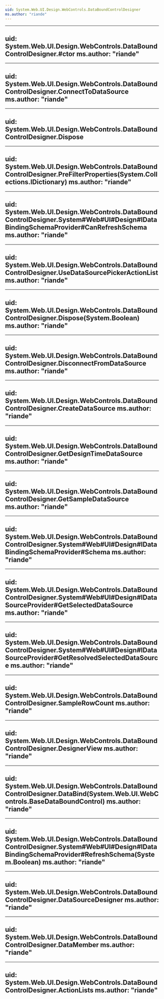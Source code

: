 ```yaml
---
uid: System.Web.UI.Design.WebControls.DataBoundControlDesigner
ms.author: "riande"
---
```


---
uid: System.Web.UI.Design.WebControls.DataBoundControlDesigner.#ctor
ms.author: "riande"
---

---
uid: System.Web.UI.Design.WebControls.DataBoundControlDesigner.ConnectToDataSource
ms.author: "riande"
---

---
uid: System.Web.UI.Design.WebControls.DataBoundControlDesigner.Dispose
---

---
uid: System.Web.UI.Design.WebControls.DataBoundControlDesigner.PreFilterProperties(System.Collections.IDictionary)
ms.author: "riande"
---

---
uid: System.Web.UI.Design.WebControls.DataBoundControlDesigner.System#Web#UI#Design#IDataBindingSchemaProvider#CanRefreshSchema
ms.author: "riande"
---

---
uid: System.Web.UI.Design.WebControls.DataBoundControlDesigner.UseDataSourcePickerActionList
ms.author: "riande"
---

---
uid: System.Web.UI.Design.WebControls.DataBoundControlDesigner.Dispose(System.Boolean)
ms.author: "riande"
---

---
uid: System.Web.UI.Design.WebControls.DataBoundControlDesigner.DisconnectFromDataSource
ms.author: "riande"
---

---
uid: System.Web.UI.Design.WebControls.DataBoundControlDesigner.CreateDataSource
ms.author: "riande"
---

---
uid: System.Web.UI.Design.WebControls.DataBoundControlDesigner.GetDesignTimeDataSource
ms.author: "riande"
---

---
uid: System.Web.UI.Design.WebControls.DataBoundControlDesigner.GetSampleDataSource
ms.author: "riande"
---

---
uid: System.Web.UI.Design.WebControls.DataBoundControlDesigner.System#Web#UI#Design#IDataBindingSchemaProvider#Schema
ms.author: "riande"
---

---
uid: System.Web.UI.Design.WebControls.DataBoundControlDesigner.System#Web#UI#Design#IDataSourceProvider#GetSelectedDataSource
ms.author: "riande"
---

---
uid: System.Web.UI.Design.WebControls.DataBoundControlDesigner.System#Web#UI#Design#IDataSourceProvider#GetResolvedSelectedDataSource
ms.author: "riande"
---

---
uid: System.Web.UI.Design.WebControls.DataBoundControlDesigner.SampleRowCount
ms.author: "riande"
---

---
uid: System.Web.UI.Design.WebControls.DataBoundControlDesigner.DesignerView
ms.author: "riande"
---

---
uid: System.Web.UI.Design.WebControls.DataBoundControlDesigner.DataBind(System.Web.UI.WebControls.BaseDataBoundControl)
ms.author: "riande"
---

---
uid: System.Web.UI.Design.WebControls.DataBoundControlDesigner.System#Web#UI#Design#IDataBindingSchemaProvider#RefreshSchema(System.Boolean)
ms.author: "riande"
---

---
uid: System.Web.UI.Design.WebControls.DataBoundControlDesigner.DataSourceDesigner
ms.author: "riande"
---

---
uid: System.Web.UI.Design.WebControls.DataBoundControlDesigner.DataMember
ms.author: "riande"
---

---
uid: System.Web.UI.Design.WebControls.DataBoundControlDesigner.ActionLists
ms.author: "riande"
---
